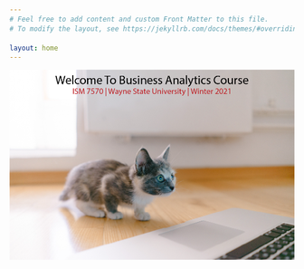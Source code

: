 ```yaml
---
# Feel free to add content and custom Front Matter to this file.
# To modify the layout, see https://jekyllrb.com/docs/themes/#overriding-theme-defaults

layout: home
---
```


![Fall](CatWelcom.png "Welcome here")

<!-- <p align="center">
<img src="CatWelcom.png">
</p> -->
